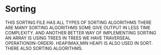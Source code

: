 # Sorting
THIS SORTING FILE HAS ALL TYPES OF SORTING ALGORITHMS 
THERE ARE MANY SORTING ALGORITHMS SOME GIVE OUTPUT IN LESS TIME COMPLEXITY.
AND ANOTHER BETTER WAY OF IMPLEMENTING SORTING AN ARRAY IS USING TREES
IN TREES WE HAVE TRAVERSEAL OPERATION(IN-ORDER).
HEAP(MAX,MIN HEAP) IS ALSO USED IN SORT. THERE ALSO SORTING ALGORITHMS.
